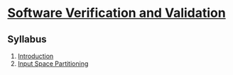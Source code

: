 # [Software Verification and Validation](https://fenix.ciencias.ulisboa.pt/degrees/engenharia-informatica-564500436615277/disciplina-curricular/846155801952538)

## Syllabus
1. [Introduction](./1-introduction.md)
2. [Input Space Partitioning](./4-input-space-partitioning.md)
